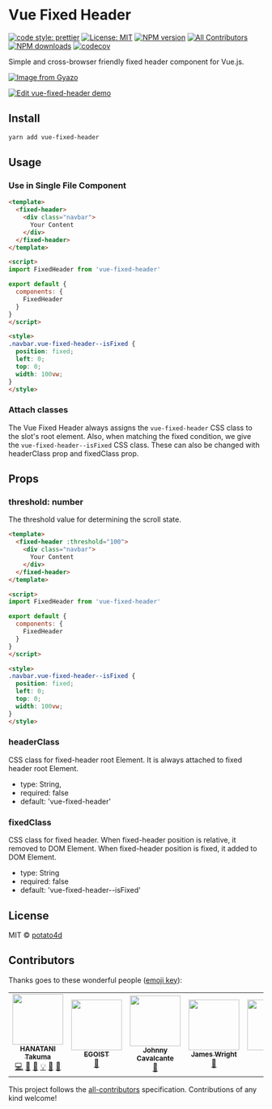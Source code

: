 # Vue Fixed Header

[![code style: prettier](https://img.shields.io/badge/code_style-prettier-ff69b4.svg?style=flat-square)](https://github.com/prettier/prettier)
[![License: MIT](https://img.shields.io/badge/License-MIT-blue.svg?style=flat-square)](https://opensource.org/licences/MIT)
[![NPM version](https://img.shields.io/npm/v/vue-fixed-header.svg?style=flat-square)](https://npmjs.com/package/vue-fixed-header)
[![All Contributors](https://img.shields.io/badge/all_contributors-6-orange.svg?style=flat-square)](#contributors)
[![NPM downloads](https://img.shields.io/npm/dm/vue-fixed-header.svg?style=flat-square)](https://npmjs.com/package/vue-fixed-header)
[![codecov](https://codecov.io/gh/potato4d/vue-fixed-header/branch/master/graph/badge.svg)](https://codecov.io/gh/potato4d/vue-fixed-header)

Simple and cross-browser friendly fixed header component for Vue.js.

[![Image from Gyazo](https://i.gyazo.com/2511ffaabd325f76c8fe9343ba07fdcc.gif)](https://gyazo.com/2511ffaabd325f76c8fe9343ba07fdcc)

[![Edit vue-fixed-header demo](https://codesandbox.io/static/img/play-codesandbox.svg?style=flat-square)](https://codesandbox.io/s/yvjoj937x1?fontsize=14)

## Install

```bash
yarn add vue-fixed-header
```

## Usage

### Use in Single File Component

```html
<template>
  <fixed-header>
    <div class="navbar">
      Your Content
    </div>
  </fixed-header>
</template>

<script>
import FixedHeader from 'vue-fixed-header'

export default {
  components: {
    FixedHeader
  }
}
</script>

<style>
.navbar.vue-fixed-header--isFixed {
  position: fixed;
  left: 0;
  top: 0;
  width: 100vw;
}
</style>
```

### Attach classes

The Vue Fixed Header always assigns the `vue-fixed-header` CSS class to the slot's root element.
Also, when matching the fixed condition, we give the `vue-fixed-header--isFixed` CSS class.
These can also be changed with headerClass prop and fixedClass prop.

## Props

### threshold: number

The threshold value for determining the scroll state.

```html
<template>
  <fixed-header :threshold="100">
    <div class="navbar">
      Your Content
    </div>
  </fixed-header>
</template>

<script>
import FixedHeader from 'vue-fixed-header'

export default {
  components: {
    FixedHeader
  }
}
</script>

<style>
.navbar.vue-fixed-header--isFixed {
  position: fixed;
  left: 0;
  top: 0;
  width: 100vw;
}
</style>
```

### headerClass

CSS class for fixed-header root Element.
It is always attached to fixed header root Element.

- type: String,
- required: false
- default: 'vue-fixed-header'

### fixedClass

CSS class for fixed header.
When fixed-header position is relative, it removed to DOM Element.
When fixed-header position is fixed, it added to DOM Element.

- type: String
- required: false
- default: 'vue-fixed-header--isFixed'

## License

MIT &copy; [potato4d](https://github.com/potato4d)

## Contributors

Thanks goes to these wonderful people ([emoji key](https://github.com/kentcdodds/all-contributors#emoji-key)):

<!-- ALL-CONTRIBUTORS-LIST:START - Do not remove or modify this section -->
<!-- prettier-ignore-start -->
<!-- markdownlint-disable -->
<table>
  <tr>
    <td align="center"><a href="https://potato4d.me"><img src="https://avatars0.githubusercontent.com/u/6993514?v=4" width="100px;" alt=""/><br /><sub><b>HANATANI Takuma</b></sub></a><br /><a href="https://github.com/potato4d/vue-fixed-header/commits?author=potato4d" title="Code">💻</a> <a href="https://github.com/potato4d/vue-fixed-header/issues?q=author%3Apotato4d" title="Bug reports">🐛</a> <a href="https://github.com/potato4d/vue-fixed-header/commits?author=potato4d" title="Documentation">📖</a> <a href="#example-potato4d" title="Examples">💡</a> <a href="#question-potato4d" title="Answering Questions">💬</a> <a href="https://github.com/potato4d/vue-fixed-header/pulls?q=is%3Apr+reviewed-by%3Apotato4d" title="Reviewed Pull Requests">👀</a></td>
    <td align="center"><a href="https://patreon.com/egoist"><img src="https://avatars2.githubusercontent.com/u/8784712?v=4" width="100px;" alt=""/><br /><sub><b>EGOIST</b></sub></a><br /><a href="#tool-egoist" title="Tools">🔧</a></td>
    <td align="center"><a href="http://kavalcante.com"><img src="https://avatars0.githubusercontent.com/u/13931503?v=4" width="100px;" alt=""/><br /><sub><b>Johnny Cavalcante</b></sub></a><br /><a href="https://github.com/potato4d/vue-fixed-header/issues?q=author%3Akavalcante" title="Bug reports">🐛</a></td>
    <td align="center"><a href="http://www.jamesandrewwright.com"><img src="https://avatars3.githubusercontent.com/u/3672769?v=4" width="100px;" alt=""/><br /><sub><b>James Wright</b></sub></a><br /><a href="https://github.com/potato4d/vue-fixed-header/issues?q=author%3Ajamesgfc" title="Bug reports">🐛</a></td>
    <td align="center"><a href="https://twitter.com/sbentifraouine"><img src="https://avatars3.githubusercontent.com/u/19405039?v=4" width="100px;" alt=""/><br /><sub><b>Sid</b></sub></a><br /><a href="https://github.com/potato4d/vue-fixed-header/commits?author=sidbentifraouine" title="Tests">⚠️</a></td>
    <td align="center"><a href="http://lenyeg.com.br"><img src="https://avatars2.githubusercontent.com/u/1340508?v=4" width="100px;" alt=""/><br /><sub><b>André Van Dal</b></sub></a><br /><a href="https://github.com/potato4d/vue-fixed-header/commits?author=derevandal" title="Code">💻</a></td>
    <td align="center"><a href="https://github.com/birdspider"><img src="https://avatars3.githubusercontent.com/u/370960?v=4" width="100px;" alt=""/><br /><sub><b>Patrik</b></sub></a><br /><a href="https://github.com/potato4d/vue-fixed-header/issues?q=author%3Abirdspider" title="Bug reports">🐛</a></td>
  </tr>
</table>

<!-- markdownlint-enable -->
<!-- prettier-ignore-end -->
<!-- ALL-CONTRIBUTORS-LIST:END -->

This project follows the [all-contributors](https://github.com/kentcdodds/all-contributors) specification. Contributions of any kind welcome!
